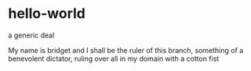 # hello-world
a generic deal

My name is bridget and I shall be the ruler of this branch, something of a benevolent dictator, ruling over all in my domain with a cotton fist
